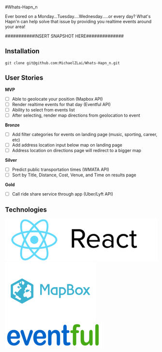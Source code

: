 #Whats-Hapn_n

Ever bored on a Monday...Tuesday....Wednesday.....or every day? What's Hapn'n can help solve that issue by providing you realtime events around your area!

###########INSERT SNAPSHOT HERE##############

## Installation

```
git clone git@github.com:MichaelZLai/Whats-Hapn_n.git

```

## User Stories

**MVP**
- [ ] Able to geolocate your position (Mapbox API)
- [ ] Render realtime events for that day (Eventful API)
- [ ] Ability to select from events list
- [ ] After selecting, render map directions from geolocation to event

**Bronze**
- [ ] Add filter categories for events on landing page (music, sporting, career, etc)
- [ ] Add address location input below map on landing page
- [ ] Address location on directions page will redirect to a bigger map

**Silver**
- [ ] Predict public transportation times (WMATA API)
- [ ] Sort by Title, Distance, Cost, Venue, and Time on results page

**Gold**
- [ ] Call ride share service through app (Uber/Lyft API)


## Technologies
![react](./images/react.png)
![mapbox](./images/mapbox.png)
![eventful](./images/eventful.png)
